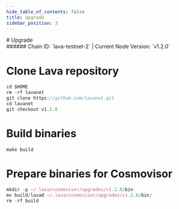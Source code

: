 ```yaml
---
hide_table_of_contents: false
title: Upgrade
sidebar_position: 3
---
```


<div class="h1-with-icon icon-lava">
# Upgrade
</div>
###### Chain ID: `lava-testnet-2` | Current Node Version: `v1.2.0`


# Clone Lava repository
```js
cd $HOME
rm -rf lavanet
git clone https://github.com/lavanet.git
cd lavanet
git checkout v1.2.0
 ```

# Build binaries
```js
make build
 ```

# Prepare binaries for Cosmovisor
```js
mkdir -p ~/.lava/cosmovisor/upgrades/v1.2.0/bin
mv build/lavad ~/.lava/cosmovisor/upgrades/v1.2.0/bin/
rm -rf build
```